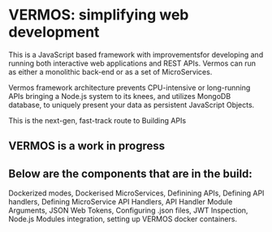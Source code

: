 # VERMOS: simplifying web development

This is a JavaScript based framework with improvementsfor developing and running both interactive web applications and REST APIs. Vermos can run as either a monolithic back-end or as a set of MicroServices.

Vermos framework architecture prevents CPU-intensive or long-running APIs bringing a Node.js system to its knees, and utilizes MongoDB database, to uniquely present your data as persistent JavaScript Objects.

This is the next-gen, fast-track route to Building APIs


## VERMOS is a work in progress

## Below are the components that are in the build:

Dockerized modes, Dockerised MicroServices, Definining APIs, Defining API handlers, Defining MicroService API Handlers, API Handler Module Arguments, JSON Web Tokens, Configuring .json files, JWT Inspection, Node.js Modules integration, setting up VERMOS docker containers.
